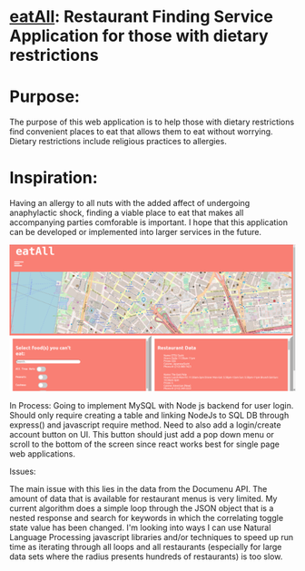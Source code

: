 # [eatAll](https://eatall-app.herokuapp.com/): Restaurant Finding Service Application for those with dietary restrictions

# Purpose:

The purpose of this web application is to help those with dietary restrictions find convenient places to eat that allows them to eat without worrying. Dietary restrictions include religious practices to allergies.


# Inspiration:

Having an allergy to all nuts with the added affect of undergoing anaphylactic shock, finding a viable place to eat that makes all accompanying parties comforable is important. I hope that this application can be developed or implemented into larger services in the future. 

![Screenshot](sc.png)

In Process:
Going to implement MySQL with Node js backend for user login. Should only require creating a table and linking NodeJs to SQL DB through express() and javascript
require method. Need to also add a login/create account button on UI. This button should just add a pop down menu or scroll to the bottom of the screen since
react works best for single page web applications. 

Issues:

The main issue with this lies in the data from the Documenu API. The amount of data that is available for restaurant menus is very limited. My current algorithm does a simple loop through the JSON object that is a nested response and search for keywords in which the correlating toggle state value has been changed. I'm looking into ways I can use Natural Language Processing javascript libraries and/or techniques to speed up run time as iterating through all loops and all restaurants (especially for large data sets where the radius presents hundreds of restaurants) is too slow. 
